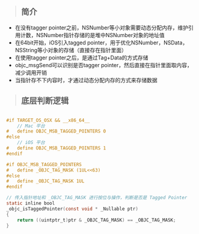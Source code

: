 > ## 简介

- 在没有tagger pointer之前，NSNumber等小对象需要动态分配内存，维护引用计数，NSNumber指针存储的是堆中NSNumber对象的地址值
- 在64bit开始，iOS引入tagged pointer，用于优化NSNumber，NSData，NSString等小对象的存储（直接存在指针里面）
- 在使用tagger pointer之后，是通过Tag+Data的方式存储
- objc_msgSend可以识别是否tagger pointer，然后直接在指针里面取内容，减少调用开销
- 当指针存不下内容时，才通过动态分配内存的方式来存储数据


> ## 底层判断逻辑
```objectivec

#if TARGET_OS_OSX && __x86_64__
    // Mac 平台
#   define OBJC_MSB_TAGGED_POINTERS 0
#else
    // iOS 平台
#   define OBJC_MSB_TAGGED_POINTERS 1
#endif

#if OBJC_MSB_TAGGED_POINTERS
#   define _OBJC_TAG_MASK (1UL<<63)
#else
#   define _OBJC_TAG_MASK 1UL
#endif

// 传入指针地址和 _OBJC_TAG_MASK 进行按位与操作，判断是否是 Tagged Pointer
static inline bool 
_objc_isTaggedPointer(const void * _Nullable ptr) 
{
    return ((uintptr_t)ptr & _OBJC_TAG_MASK) == _OBJC_TAG_MASK;
}
```
